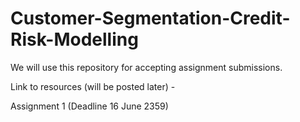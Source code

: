 # Customer-Segmentation-Credit-Risk-Modelling
We will use this repository for accepting assignment submissions.

Link to resources (will be posted later) - 

Assignment 1 (Deadline 16 June 2359)


